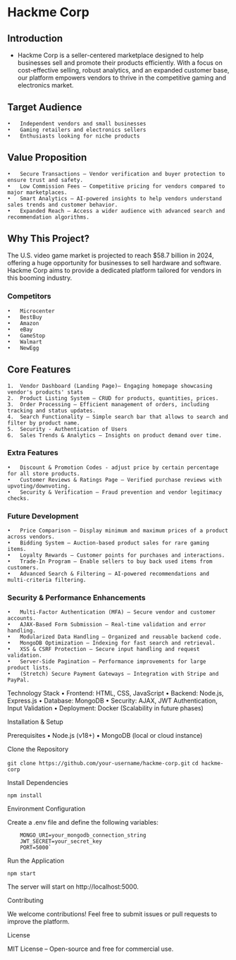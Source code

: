 # Hackme Corp

## Introduction

- Hackme Corp is a seller-centered marketplace designed to help businesses sell and promote their products efficiently. With a focus on cost-effective selling, robust analytics, and an expanded customer base, our platform empowers vendors to thrive in the competitive gaming and electronics market.

## Target Audience
	•	Independent vendors and small businesses
	•	Gaming retailers and electronics sellers
	•	Enthusiasts looking for niche products

## Value Proposition
	•	Secure Transactions – Vendor verification and buyer protection to ensure trust and safety.
	•	Low Commission Fees – Competitive pricing for vendors compared to major marketplaces.
	•	Smart Analytics – AI-powered insights to help vendors understand sales trends and customer behavior.
	•	Expanded Reach – Access a wider audience with advanced search and recommendation algorithms.


## Why This Project?

The U.S. video game market is projected to reach $58.7 billion in 2024, offering a huge opportunity for businesses to sell hardware and software. Hackme Corp aims to provide a dedicated platform tailored for vendors in this booming industry.

### Competitors
	•	Microcenter
	•	BestBuy
	•	Amazon
	•	eBay
	•	GameStop
	•	Walmart
	•	NewEgg


## Core Features
	1.	Vendor Dashboard (Landing Page)– Engaging homepage showcasing vendor's products' stats
	2.	Product Listing System – CRUD for products, quantities, prices.
	3.	Order Processing – Efficient management of orders, including tracking and status updates.
	4.	Search Functionality – Simple search bar that allows to search and filter by product name.
	5.	Security - Authentication of Users
	6.	Sales Trends & Analytics – Insights on product demand over time.

### Extra Features
	•	Discount & Promotion Codes - adjust price by certain percentage for all store products.
	•	Customer Reviews & Ratings Page – Verified purchase reviews with upvoting/downvoting.
	•	Security & Verification – Fraud prevention and vendor legitimacy checks.

### Future Development
	•	Price Comparison – Display minimum and maximum prices of a product across vendors.
	•	Bidding System – Auction-based product sales for rare gaming items.
	•	Loyalty Rewards – Customer points for purchases and interactions.
	•	Trade-In Program – Enable sellers to buy back used items from customers.
	•	Advanced Search & Filtering – AI-powered recommendations and multi-criteria filtering.

### Security & Performance Enhancements
	•	Multi-Factor Authentication (MFA) – Secure vendor and customer accounts.
	•	AJAX-Based Form Submission – Real-time validation and error handling.
	•	Modularized Data Handling – Organized and reusable backend code.
	•	MongoDB Optimization – Indexing for fast search and retrieval.
	•	XSS & CSRF Protection – Secure input handling and request validation.
	•	Server-Side Pagination – Performance improvements for large product lists.
	•	(Stretch) Secure Payment Gateways – Integration with Stripe and PayPal.


Technology Stack
	•	Frontend: HTML, CSS, JavaScript
	•	Backend: Node.js, Express.js
	•	Database: MongoDB
	•	Security: AJAX, JWT Authentication, Input Validation
	•	Deployment: Docker (Scalability in future phases)

Installation & Setup

Prerequisites
	•	Node.js (v18+)
	•	MongoDB (local or cloud instance)

Clone the Repository

`git clone https://github.com/your-username/hackme-corp.git`
`cd hackme-corp`

Install Dependencies

`npm install`

Environment Configuration

Create a .env file and define the following variables:

        MONGO_URI=your_mongodb_connection_string
        JWT_SECRET=your_secret_key
        PORT=5000`

Run the Application

`npm start`

The server will start on http://localhost:5000.

Contributing

We welcome contributions! Feel free to submit issues or pull requests to improve the platform.

License

MIT License – Open-source and free for commercial use.